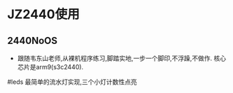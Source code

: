 # JZ2440使用

## 2440NoOS

* 跟随韦东山老师,从裸机程序练习,脚踏实地,一步一个脚印,不浮躁,不做作. 核心芯片是arm9(s3c2440).

#leds
最简单的流水灯实现,三个小灯计数性点亮
